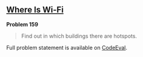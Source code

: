 [Where Is Wi-Fi][ce]
--------------------

**Problem 159**

> Find out in which buildings there are hotspots.

Full problem statement is available on [CodeEval][ce].

[ce]: https://www.codeeval.com/browse/159/
      "View problem statement on CodeEval"
